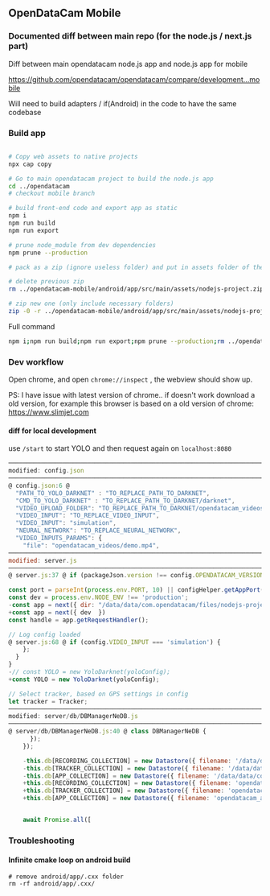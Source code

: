 ## OpenDataCam Mobile

### Documented diff between main repo (for the node.js / next.js part)

Diff between main opendatacam node.js app and node.js app for mobile

https://github.com/opendatacam/opendatacam/compare/development...mobile

Will need to build adapters / if(Android) in the code to have the same codebase

### Build app

```bash

# Copy web assets to native projects
npx cap copy

# Go to main opendatacam project to build the node.js app
cd ../opendatacam
# checkout mobile branch

# build front-end code and export app as static
npm i
npm run build
npm run export

# prune node_module from dev dependencies
npm prune --production

# pack as a zip (ignore useless folder) and put in assets folder of the mobile project

# delete previous zip
rm ../opendatacam-mobile/android/app/src/main/assets/nodejs-project.zip

# zip new one (only include necessary folders)
zip -0 -r ../opendatacam-mobile/android/app/src/main/assets/nodejs-project.zip . -i "out/*" "node_modules/*" "server/*" "server.js" "package.json" "config.json" -x "out/static/placeholder/*" "out/static/demo/*" "node_modules/node-moving-things-tracker/benchmark/*"
```

Full command

```bash
npm i;npm run build;npm run export;npm prune --production;rm ../opendatacam-mobile/android/app/src/main/assets/nodejs-project.zip;zip -0 -r ../opendatacam-mobile/android/app/src/main/assets/nodejs-project.zip . -i "out/*" "node_modules/*" "server/*" "server.js" "package.json" "config.json" -x "out/static/placeholder/*" "out/static/demo/*" "node_modules/node-moving-things-tracker/benchmark/*"
```

### Dev workflow

Open chrome, and open `chrome://inspect` , the webview should show up. 

PS: I have issue with latest version of chrome.. if doesn't work download a old version, for example this browser is based on a old version of chrome: https://www.slimjet.com 

#### diff for local development

use `/start` to start YOLO and then request again on `localhost:8080`


```javascript
──────────────────────────────────────────────────────────────────────────────────────────────────────────────────────────────────────────────────────────
modified: config.json
──────────────────────────────────────────────────────────────────────────────────────────────────────────────────────────────────────────────────────────
@ config.json:6 @
  "PATH_TO_YOLO_DARKNET" : "TO_REPLACE_PATH_TO_DARKNET",
  "CMD_TO_YOLO_DARKNET" : "TO_REPLACE_PATH_TO_DARKNET/darknet",
  "VIDEO_UPLOAD_FOLDER": "TO_REPLACE_PATH_TO_DARKNET/opendatacam_videos_uploaded",
  "VIDEO_INPUT": "TO_REPLACE_VIDEO_INPUT",
  "VIDEO_INPUT": "simulation",
  "NEURAL_NETWORK": "TO_REPLACE_NEURAL_NETWORK",
  "VIDEO_INPUTS_PARAMS": {
    "file": "opendatacam_videos/demo.mp4",
──────────────────────────────────────────────────────────────────────────────────────────────────────────────────────────────────────────────────────────
modified: server.js
──────────────────────────────────────────────────────────────────────────────────────────────────────────────────────────────────────────────────────────
@ server.js:37 @ if (packageJson.version !== config.OPENDATACAM_VERSION) {

const port = parseInt(process.env.PORT, 10) || configHelper.getAppPort();
const dev = process.env.NODE_ENV !== 'production';
-const app = next({ dir: "/data/data/com.opendatacam/files/nodejs-project" })
+const app = next({ dev  })
const handle = app.getRequestHandler();

// Log config loaded
@ server.js:68 @ if (config.VIDEO_INPUT === 'simulation') {
    };
  }
}
-// const YOLO = new YoloDarknet(yoloConfig);
+const YOLO = new YoloDarknet(yoloConfig);

// Select tracker, based on GPS settings in config
let tracker = Tracker;
──────────────────────────────────────────────────────────────────────────────────────────────────────────────────────────────────────────────────────────
modified: server/db/DBManagerNeDB.js
──────────────────────────────────────────────────────────────────────────────────────────────────────────────────────────────────────────────────────────
@ server/db/DBManagerNeDB.js:40 @ class DBManagerNeDB {
      });
    });

    -this.db[RECORDING_COLLECTION] = new Datastore({ filename: '/data/data/com.opendatacam/files/opendatacam_recording.db' });
    -this.db[TRACKER_COLLECTION] = new Datastore({ filename: '/data/data/com.opendatacam/files/opendatacam_tracker.db' });
    -this.db[APP_COLLECTION] = new Datastore({ filename: '/data/data/com.opendatacam/files/opendatacam_app.db' });
    +this.db[RECORDING_COLLECTION] = new Datastore({ filename: 'opendatacam_recording.db' });
    +this.db[TRACKER_COLLECTION] = new Datastore({ filename: 'opendatacam_tracker.db' });
    +this.db[APP_COLLECTION] = new Datastore({ filename: 'opendatacam_app.db' });


    await Promise.all([
```

### Troubleshooting

#### Infinite cmake loop on android build

```
# remove android/app/.cxx folder
rm -rf android/app/.cxx/
```

